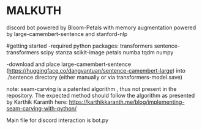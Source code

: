 # MALKUTH
discord bot powered by Bloom-Petals with memory augmentation powered by large-camembert-sentence and stanford-nlp

#getting started
-required python packages:
transformers
sentence-transformers
scipy
stanza
scikit-image
petals
numba
tqdm
numpy

-download and place large-camembert-sentence (https://huggingface.co/dangvantuan/sentence-camembert-large) into ./sentence directory
(either manually or via transformers-model.save)

note: seam-carving is a patented algorithm , thus not present in the repository. The expected method should follow the algorithm as presented by Karthik Karanth here:
https://karthikkaranth.me/blog/implementing-seam-carving-with-python/

Main file for discord interaction is bot.py 
